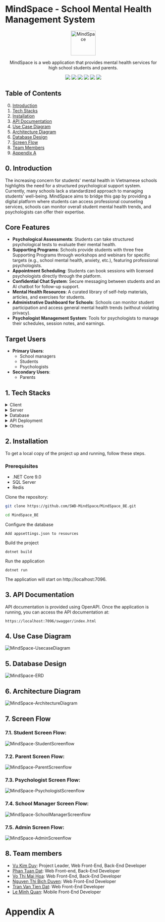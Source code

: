 # MindSpace - School Mental Health Management System
<div align="center">
    <img src="./readme/images/logo.jpg" alt="MindSpace" height='80px'/>
    <p>MindSpace is a web application that provides mental health services for high school students and parents.</p>
</div>
<div align='center'>
<img src="https://img.shields.io/badge/.NET-512BD4?logo=dotnet&logoColor=fff"> 
<img src="https://custom-icon-badges.demolab.com/badge/Microsoft%20SQL%20Server-CC2927?logo=mssqlserver-white&logoColor=white"> 
<img src="https://img.shields.io/badge/Redis-%23DD0031.svg?logo=redis&logoColor=white"> 
<img src="https://img.shields.io/badge/Docker-Yes-green"> 
<img src="https://img.shields.io/badge/Server-Yes-green"> 
<img src="https://img.shields.io/badge/API-Yes-green">
<br>
</div>

## Table of Contents
<ol start="0"> 
    <li><a href="#intro">Introduction</a></li>
    <li><a href="#tech">Tech Stacks</a></li>
    <li><a href="#install">Installation</a></li>
    <li><a href="#api-docs">API Documentation</a></li>
    <li><a href="#uc-diagram">Use Case Diagram</a></li>
    <li><a href="#uc-diagram">Architecture Diagram</a></li>
    <li><a href="#db-design">Database Design</a></li>
    <li><a href="#screen-flow"> Screen Flow</a></li>
    <li><a href="#team-members">Team Members</a></li>
    <li>
        <a href="#app-a">Appendix A</a>
    </li>
</ol>


<a id="intro"></a>
## 0. Introduction
The increasing concern for students' mental health in Vietnamese schools highlights the need for a structured psychological support system. 
Currently, many schools lack a standardized approach to managing students' well-being. 
MindSpace aims to bridge this gap by providing a digital platform where students can access professional counseling services, schools can monitor overall student mental health trends, and psychologists can offer their expertise.

## Core Features

- **Psychological Assessments**: Students can take structured psychological tests to evaluate their mental health.
- **Supporting Programs**: Schools provide students with three free Supporting Programs through workshops and webinars for specific targets (e.g., school mental health, anxiety, etc.), featuring professional psychologists.
- **Appointment Scheduling**: Students can book sessions with licensed psychologists directly through the platform.
- **Confidential Chat System**: Secure messaging between students and an AI chatbot for follow-up support.
- **Mental Health Resources**: A curated library of self-help materials, articles, and exercises for students.
- **Administrative Dashboard for Schools**: Schools can monitor student participation and access general mental health trends (without violating privacy).
- **Psychologist Management System**: Tools for psychologists to manage their schedules, session notes, and earnings.

## Target Users

- **Primary Users**:
  - School managers
  - Students
  - Psychologists
- **Secondary Users**:
  - Parents


<a id="tech"></a>
## 1. Tech Stacks

<details>
  <summary>Client</summary>
  <ul>
    <li>Typescript</li>
    <li>Next JS</li>
    <li>Hero UI</li>
    <li>Tailwind CSS</li>
    <li>Axios</li>
  </ul>
</details>

<details>
  <summary>Server</summary>
  <ul>
    <li>ASP .NET Core API</li>
    <li>Entity Framework</li>
    <li>ASP .NET Identity</li>
    <li>JWT</li>
    <li>Swagger OpenAPI</li>
    <li>ASP .NET SignalR</li>
    <li>Mediator</li>
  </ul>
</details>

<details>
<summary>Database</summary>
  <ul>
    <li>Microsoft SQL Server</li>
    <li>Redis</li>
  </ul>
</details>

<details>
<summary>API Deployment</summary>
  <ul>
    <li>Docker</li>
    <li>Microsoft Azure Cloud Services</li>
    <li>Github Actions</li>
  </ul>
</details>

<details>
<summary>Others</summary>
  <ul>
    <li>Gemini API</li>
    <li>Stripe API</li>
    <li>WebRTC</li>
    <li>Cloudinary File Storage</li>
  </ul>
</details>

<a id="install"></a>
## 2. Installation
To get a local copy of the project up and running, follow these steps.

### Prerequisites
- .NET Core 9.0
- SQL Server
- Redis

Clone the repository:

```bash
git clone https://github.com/SWD-MindSpace/MindSpace_BE.git

cd MindSpace_BE
```

Configure the database
```
Add appsettings.json to resources
```

Build the project
```
dotnet build
```

Run the application
```
dotnet run
```
The application will start on http://localhost:7096.

<a id="api-docs"></a>
## 3. API Documentation

API documentation is provided using OpenAPI. Once the application is running, you can access the API documentation at:
```
https://localhost:7096/swagger/index.html
```

<a id="uc-diagram"></a>
## 4. Use Case Diagram
<img src="./readme/images/MindSpace-UsecaseDiagram.png" alt="MindSpace-UsecaseDiagram" />

<a id="db-design"></a>
## 5. Database Design
<img src="./readme/images/MindSpace-ERD.png" alt="MindSpace-ERD" />

<a id="architecture"></a>
## 6. Architecture Diagram
<img src="./readme/images/MindSpace-ArchitectureDiagram.png" alt="MindSpace-ArchitectureDiagram" />

<a id="screen-flow"></a>
## 7. Screen Flow

### 7.1. Student Screen Flow:
<img src="./readme/images/MindSpace-StudentScreenflow.png" alt="MindSpace-StudentScreenflow" />

### 7.2. Parent Screen Flow:
<img src="./readme/images/MindSpace-ParentScreenflow.png" alt="MindSpace-ParentScreenflow" />

### 7.3. Psychologist Screen Flow:
<img src="./readme/images/MindSpace-PsychologistScreenFlow.png" alt="MindSpace-PsychologistScreenflow" />

### 7.4. School Manager Screen Flow:
<img src="./readme/images/MindSpace-SchoolManagerScreenflow.png" alt="MindSpace-SchoolManagerScreenflow" />

### 7.5. Admin Screen Flow:
<img src="./readme/images/MindSpace-AdminScreenflow.png" alt="MindSpace-AdminScreenflow" />

<a id="team-members"></a>
## 8. Team members
- [Vu Kim Duy](https://github.com/AnonyFriday): Project Leader, Web Front-End, Back-End Developer
- [Phan Tuan Dat](https://github.com/imbatcat): Web Front-end, Back-End Developer
- [Vo Thi Mai Hoa](https://github.com/vohoa2004): Web Front-End, Back-End Developer
- [Nguyen Thi Bich Duyen](https://github.com/cuckoo01): Web Front-End Developer
- [Tran Van Tien Dat](https://github.com/datTOK): Web Front-End Developer
- [Le Minh Quan](https://github.com/QuanLM270302): Mobile Front-End Developer


<a id="app-a"></a>

# Appendix A
